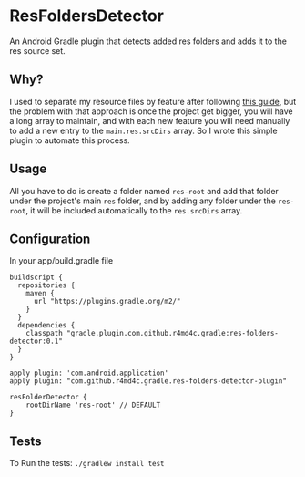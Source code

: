 # ResFoldersDetector
An Android Gradle plugin that detects added res folders and adds it to the res source set.

## Why?
I used to separate my resource files by feature after following [this guide](http://antonioleiva.com/android-multiple-resource-folders/),
but the problem with that approach is once the project get bigger, you will have a long array to
maintain, and with each new feature you will need manually to add a new entry to the
```main.res.srcDirs``` array. So I wrote this simple plugin to automate this process.


## Usage
All you have to do is create a folder named `res-root` and add that folder under the project's main
`res` folder, and by adding any folder under the `res-root`, it will be included automatically to
the `res.srcDirs` array.

## Configuration
In your app/build.gradle file
```
buildscript {
  repositories {
    maven {
      url "https://plugins.gradle.org/m2/"
    }
  }
  dependencies {
    classpath "gradle.plugin.com.github.r4md4c.gradle:res-folders-detector:0.1"
  }
}

apply plugin: 'com.android.application'
apply plugin: "com.github.r4md4c.gradle.res-folders-detector-plugin"

resFolderDetector {
    rootDirName 'res-root' // DEFAULT
}
```


## Tests
To Run the tests:
`./gradlew install test`
